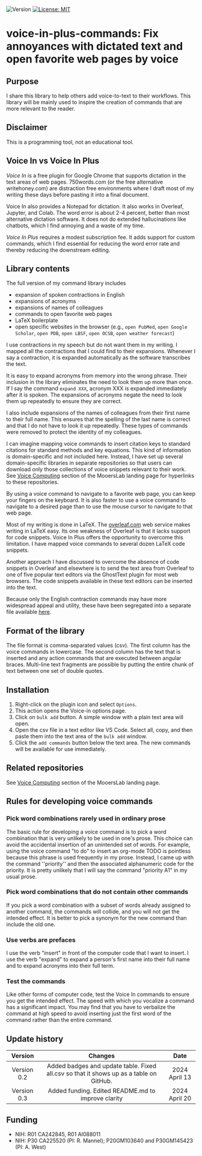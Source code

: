 ![Version](https://img.shields.io/static/v1?label=voice-in-plus-commands&message=0.3&color=brightcolor)
[![License: MIT](https://img.shields.io/badge/License-MIT-blue.svg)](https://opensource.org/licenses/MIT)


# voice-in-plus-commands: Fix annoyances with dictated text and open favorite web pages by voice

## Purpose

I share this library to help others add voice-to-text to their workflows. 
This library will be mainly used to inspire the creation of commands that are more relevant to the reader.

## Disclaimer
This is a programming tool, not an educational tool.

## Voice In vs Voice In Plus
*Voice In* is a free plugin for Google Chrome that supports dictation in the text areas of web pages.
750words.com (or the free alternative writehoney.com) are distraction free environments where I draft most of my writing these days before pasting it into a final document.

Voice In also provides a Notepad for dictation.
It also works in Overleaf, Jupyter, and Colab.
The word error is about 2-4 percent, better than most alternative dictation software.
It does not do extended hallucinations like chatbots, which I find annoying and a waste of my time.

*Voice In Plus* requires a modest subscription fee.
It adds support for custom commands, which I find essential for reducing the word error rate and thereby reducing the downstream editing.

## Library contents
The full version of my command library includes 

- expansion of spoken contractions in English
- expansions of acronyms
- expansions of names of colleagues
- commands to open favorite web pages
- LaTeX boilerplate
- open specific websites in the browser (e.g., `open PubMed`, `open Google Scholar`, `open PDB`, `open LBSF`, `open OCSB`, `open weather forecast`)

I use contractions in my speech but do not want them in my writing.
I mapped all the contractions that I could find to their expansions.
Whenever I say a contraction, it is expanded automatically as the software transcribes the text.

It is easy to expand acronyms from memory into the wrong phrase.
Their inclusion in the library eliminates the need to look them up more than once.
If I say the command `expand XXX`, acronym XXX is expanded immediately after it is spoken.
The expansions of acronyms negate the need to look them up repeatedly to ensure they are correct.

I also include expansions of the names of colleagues from their first name to their full name.
This ensures that the spelling of the last name is correct and that I do not have to look it up repeatedly.
These types of commands were removed to protect the identity of my colleagues.

I can imagine mapping voice commands to insert citation keys to standard citations for standard methods and key equations.
This kind of information is domain-specific and not included here.
Instead, I have set up several domain-specific libraries in separate repositories so that users can download only those collections of voice snippets relevant to their work.
See [Voice Computing](https://github.com/MooersLab/MooersLab?tab=readme-ov-file#voice-computing) section of the MooersLab landing page for hyperlinks to these repositories.

By using a voice command to navigate to a favorite web page, you can keep your fingers on the keyboard.
It is also faster to use a voice command to navigate to a desired page than to use the mouse cursor to navigate to that web page.

Most of my writing is done in LaTeX.
The [overleaf.com](https://www.overleaf.com/about/features-overview) web service makes writing in LaTeX easy.
Its one weakness of Overleaf is that it lacks support for code snippets.
Voice In Plus offers the opportunity to overcome this limitation.
I have mapped voice commands to several dozen LaTeX code snippets.

Another approach I have discussed to overcome the absence of code snippets in Overleaf and elsewhere is to send the text area from Overleaf to one of five popular text editors via the GhostText plugin for most web browsers.
The code snippets available in these text editors can be inserted into the text.

Because only the English contraction commands may have more widespread appeal and utility, these have been segregated into a separate file available [here](https://github.com/MooersLab/voice-in-plus-contractions).

## Format of the library
The file format is comma-separated values (csv).
The first column has the voice commands in lowercase.
The second column has the text that is inserted and any action commands that are executed between angular braces.
Multi-line text fragments are possible by putting the entire chunk of text between one set of double quotes.

## Installation
1. Right-click on the plugin icon and select `Options`.
2. This action opens the Voice-in options page. 
3. Click on `bulk add` button. A simple window with a plain text area will open.
4. Open the csv file in a text editor like VS Code. Select all, copy, and then paste them into the text area of the `bulk add` window.
5. Click the `add commands` button below the text area. The new commands will be available for use immediately.

## Related repositories
See [Voice Computing](https://github.com/MooersLab/MooersLab?tab=readme-ov-file#voice-computing) section of the MooersLab landing page.

## Rules for developing voice commands

### Pick word combinations rarely used in ordinary prose
The basic rule for developing a voice command is to pick a word combination that is very unlikely to be used in one's prose.
This choice can avoid the accidental insertion of an unintended set of words.
For example, using the voice command "to do" to insert an org-mode TODO is pointless because this phrase is used frequently in my prose.
Instead, I came up with the command ''priority'' and then the associated alphanumeric code for the priority. 
It is pretty unlikely that I will say the command "priority A1" in my usual prose.

### Pick word combinations that do not contain other commands
If you pick a word combination with a subset of words already assigned to another command, the commands will collide, and you will not get the intended effect.
It is better to pick a synonym for the new command than include the old one.

### Use verbs are prefaces
I use the verb "insert" in front of the computer code that I want to insert.
I use the verb "expand" to expand a person's first name into their full name and to expand acronyms into their full term.

### Test the commands
Like other forms of computer code, test the Voice In commands to ensure you get the intended effect.
The speed with which you vocalize a command has a significant impact.
You may find that you have to verbalize the command at high speed to avoid inserting just the first word of the command rather than the entire command.


## Update history
|Version      | Changes                                                                                                                                    | Date                 |
|:-----------:|:------------------------------------------------------------------------------------------------------------------------------------------:|:--------------------:|
| Version 0.2 |  Added badges and update table. Fixed all.csv so that it shows up as a table on GitHub.                                                    | 2024 April 13        |
| Version 0.3 |  Added funding. Edited README.md to improve clarity                                                                                        | 2024 April 20        |


## Funding
- NIH: R01 CA242845, R01 AI088011
- NIH: P30 CA225520 (PI: R. Mannel); P20GM103640 and P30GM145423 (PI: A. West)

